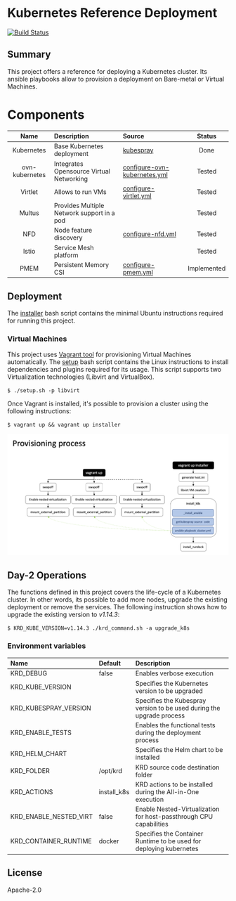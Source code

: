 # Kubernetes Reference Deployment
[![Build Status](https://travis-ci.org/electrocucaracha/krd.png)](https://travis-ci.org/electrocucaracha/krd)

## Summary

This project offers a reference for deploying a Kubernetes cluster.
Its ansible playbooks allow to provision a deployment on Bare-metal
or Virtual Machines.

# Components

| Name           | Description                                   | Source                            | Status      |
|:--------------:|:----------------------------------------------|:----------------------------------|:-----------:|
| Kubernetes     | Base Kubernetes deployment                    | [kubespray][1]                    | Done        |
| ovn-kubernetes | Integrates Opensource Virtual Networking      | [configure-ovn-kubernetes.yml][2] | Tested      |
| Virtlet        | Allows to run VMs                             | [configure-virtlet.yml][3]        | Tested      |
| Multus         | Provides Multiple Network support in a pod    |                                   | Tested      |
| NFD            | Node feature discovery                        | [configure-nfd.yml][4]            | Tested      |
| Istio          | Service Mesh platform                         |                                   | Tested      |
| PMEM           | Persistent Memory CSI                         | [configure-pmem.yml][6]           | Implemented |

## Deployment

The [installer](installer.sh) bash script contains the minimal
Ubuntu instructions required for running this project.

### Virtual Machines

This project uses [Vagrant tool][5] for provisioning Virtual Machines
automatically. The [setup](setup.sh) bash script contains the
Linux instructions to install dependencies and plugins required for
its usage. This script supports two Virtualization technologies
(Libvirt and VirtualBox).

    $ ./setup.sh -p libvirt

Once Vagrant is installed, it's possible to provision a cluster using
the following instructions:

    $ vagrant up && vagrant up installer

![Provisioning](docs/src/img/provisioning.png)

## Day-2 Operations

The functions defined in this project covers the life-cycle of a
Kubernetes cluster. In other words, its possible to add more nodes,
upgrade the existing deployment or remove the services.  The following
instruction shows how to upgrade the existing version to *v1.14.3*:

    $ KRD_KUBE_VERSION=v1.14.3 ./krd_command.sh -a upgrade_k8s

### Environment variables

| Name                   | Default     | Description                                                           |
|:-----------------------|:------------|:----------------------------------------------------------------------|
| KRD_DEBUG              | false       | Enables verbose execution                                             |
| KRD_KUBE_VERSION       |             | Specifies the Kubernetes version to be upgraded                       |
| KRD_KUBESPRAY_VERSION  |             | Specifies the Kubespray version to be used during the upgrade process |
| KRD_ENABLE_TESTS       |             | Enables the functional tests during the deployment process            |
| KRD_HELM_CHART         |             | Specifies the Helm chart to be installed                              |
| KRD_FOLDER             | /opt/krd    | KRD source code destination folder                                    |
| KRD_ACTIONS            | install_k8s | KRD actions to be installed during the All-in-One execution           |
| KRD_ENABLE_NESTED_VIRT | false       | Enable Nested-Virtualization for host-passthrough CPU capabilities    |
| KRD_CONTAINER_RUNTIME  | docker      | Specifies the Container Runtime to be used for deploying kubernetes   |

## License

Apache-2.0

[1]: https://github.com/kubernetes-sigs/kubespray
[2]: playbooks/configure-ovn-kubernetes.yml
[3]: playbooks/configure-virtlet.yml
[4]: playbooks/configure-nfd.yml
[5]: https://www.vagrantup.com/
[6]: playbooks/configure-pmem.yml
